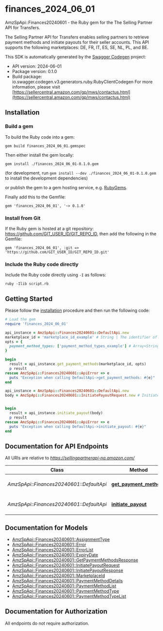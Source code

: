 # finances_2024_06_01

AmzSpApi::Finances20240601 - the Ruby gem for the The Selling Partner API for Transfers.

The Selling Partner API for Transfers enables selling partners to retrieve payment methods and initiate payouts for their seller accounts. This API supports the following marketplaces: DE, FR, IT, ES, SE, NL, PL, and BE.

This SDK is automatically generated by the [Swagger Codegen](https://github.com/swagger-api/swagger-codegen) project:

- API version: 2024-06-01
- Package version: 0.1.0
- Build package: io.swagger.codegen.v3.generators.ruby.RubyClientCodegen
For more information, please visit [https://sellercentral.amazon.com/gp/mws/contactus.html](https://sellercentral.amazon.com/gp/mws/contactus.html)

## Installation

### Build a gem

To build the Ruby code into a gem:

```shell
gem build finances_2024_06_01.gemspec
```

Then either install the gem locally:

```shell
gem install ./finances_2024_06_01-0.1.0.gem
```
(for development, run `gem install --dev ./finances_2024_06_01-0.1.0.gem` to install the development dependencies)

or publish the gem to a gem hosting service, e.g. [RubyGems](https://rubygems.org/).

Finally add this to the Gemfile:

    gem 'finances_2024_06_01', '~> 0.1.0'

### Install from Git

If the Ruby gem is hosted at a git repository: https://github.com/GIT_USER_ID/GIT_REPO_ID, then add the following in the Gemfile:

    gem 'finances_2024_06_01', :git => 'https://github.com/GIT_USER_ID/GIT_REPO_ID.git'

### Include the Ruby code directly

Include the Ruby code directly using `-I` as follows:

```shell
ruby -Ilib script.rb
```

## Getting Started

Please follow the [installation](#installation) procedure and then run the following code:
```ruby
# Load the gem
require 'finances_2024_06_01'

api_instance = AmzSpApi::Finances20240601::DefaultApi.new
marketplace_id = 'marketplace_id_example' # String | The identifier of the marketplace from which you want to retrieve payment methods. For the list of possible marketplace identifiers, refer to [Marketplace IDs](https://developer-docs.amazon.com/sp-api/docs/marketplace-ids).
opts = { 
  payment_method_types: ['payment_method_types_example'] # Array<String> | A comma-separated list of the payment method types you want to include in the response.
}

begin
  result = api_instance.get_payment_methods(marketplace_id, opts)
  p result
rescue AmzSpApi::Finances20240601::ApiError => e
  puts "Exception when calling DefaultApi->get_payment_methods: #{e}"
end

api_instance = AmzSpApi::Finances20240601::DefaultApi.new
body = AmzSpApi::Finances20240601::InitiatePayoutRequest.new # InitiatePayoutRequest | The request body for the `initiatePayout` operation.


begin
  result = api_instance.initiate_payout(body)
  p result
rescue AmzSpApi::Finances20240601::ApiError => e
  puts "Exception when calling DefaultApi->initiate_payout: #{e}"
end
```

## Documentation for API Endpoints

All URIs are relative to *https://sellingpartnerapi-na.amazon.com/*

Class | Method | HTTP request | Description
------------ | ------------- | ------------- | -------------
*AmzSpApi::Finances20240601::DefaultApi* | [**get_payment_methods**](docs/DefaultApi.md#get_payment_methods) | **GET** /finances/transfers/2024-06-01/paymentMethods | 
*AmzSpApi::Finances20240601::DefaultApi* | [**initiate_payout**](docs/DefaultApi.md#initiate_payout) | **POST** /finances/transfers/2024-06-01/payouts | 

## Documentation for Models

 - [AmzSpApi::Finances20240601::AssignmentType](docs/AssignmentType.md)
 - [AmzSpApi::Finances20240601::Error](docs/Error.md)
 - [AmzSpApi::Finances20240601::ErrorList](docs/ErrorList.md)
 - [AmzSpApi::Finances20240601::ExpiryDate](docs/ExpiryDate.md)
 - [AmzSpApi::Finances20240601::GetPaymentMethodsResponse](docs/GetPaymentMethodsResponse.md)
 - [AmzSpApi::Finances20240601::InitiatePayoutRequest](docs/InitiatePayoutRequest.md)
 - [AmzSpApi::Finances20240601::InitiatePayoutResponse](docs/InitiatePayoutResponse.md)
 - [AmzSpApi::Finances20240601::MarketplaceId](docs/MarketplaceId.md)
 - [AmzSpApi::Finances20240601::PaymentMethodDetails](docs/PaymentMethodDetails.md)
 - [AmzSpApi::Finances20240601::PaymentMethodList](docs/PaymentMethodList.md)
 - [AmzSpApi::Finances20240601::PaymentMethodType](docs/PaymentMethodType.md)
 - [AmzSpApi::Finances20240601::PaymentMethodTypeList](docs/PaymentMethodTypeList.md)

## Documentation for Authorization

 All endpoints do not require authorization.

